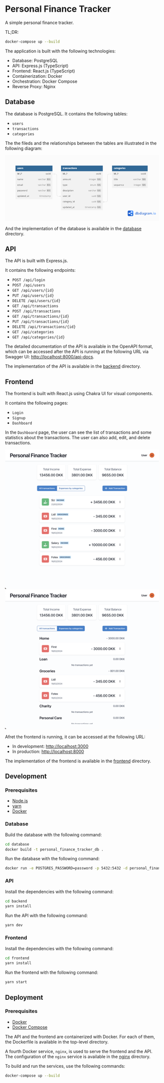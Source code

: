 # Personal Finance Tracker

A simple personal finance tracker.

TL;DR:

```bash
docker-compose up --build
```

The application is built with the following technologies:

- Database: PostgreSQL
- API: Express.js (TypeScript)
- Frontend: React.js (TypeScript)
- Containerization: Docker
- Orchestration: Docker Compose
- Reverse Proxy: Nginx

## Database

The database is PostgreSQL. It contains the following tables:

- `users`
- `transactions`
- `categories`

The the fileds and the relationships between the tables are illustrated in the following diagram:

![Database Diagram](./docs/db.png)

And the implementation of the database is available in the [database](./database) directory.

## API

The API is built with Express.js.

It contains the following endpoints:

- `POST /api/login`
- `POST /api/users`
- `GET /api/users/{id}`
- `PUT /api/users/{id}`
- `DELETE /api/users/{id}`
- `GET /api/transactions`
- `POST /api/transactions`
- `GET /api/transactions/{id}`
- `PUT /api/transactions/{id}`
- `DELETE /api/transactions/{id}`
- `GET /api/categories`
- `GET /api/categories/{id}`

The detailed documentation of the API is available in the OpenAPI format, which can be accessed after the API is running at the following URL via Swagger UI: [http://localhost:8000/api-docs](http://localhost:8000/api-docs).

The implementation of the API is available in the [backend](./backend) directory.

## Frontend

The frontend is built with React.js using Chakra UI for visual components.

It contains the following pages:

- `Login`
- `Signup`
- `Dashboard`

In the `Dashboard` page, the user can see the list of transactions and some statistics about the transactions. The user can also add, edit, and delete transactions.

![Frontend Transactions](./docs/frontend-transactions.png)
![Frontend Categories](./docs/frontend-categories.png)

Afret the frontend is running, it can be accessed at the following URL:

- In development: [http://localhost:3000](http://localhost:3000)
- In production: [http://localhost:8000](http://localhost:8000)

The implementation of the frontend is available in the [frontend](./frontend) directory.

## Development

### Prerequisites

- [Node.js](https://nodejs.org/)
- [yarn](https://yarnpkg.com/)
- [Docker](https://www.docker.com/)

### Database

Build the database with the following command:

```bash
cd database
docker build -t personal_finance_tracker_db .
```

Run the database with the following command:

```bash
docker run -e POSTGRES_PASSWORD=password -p 5432:5432 -d personal_finance_tracker_db
```

### API

Install the dependencies with the following command:

```bash
cd backend
yarn install
```

Run the API with the following command:

```bash
yarn dev
```

### Frontend

Install the dependencies with the following command:

```bash
cd frontend
yarn install
```

Run the frontend with the following command:

```bash
yarn start
```

## Deployment

### Prerequisites

- [Docker](https://www.docker.com/)
- [Docker Compose](https://docs.docker.com/compose/)

The API and the frontend are containerized with Docker. For each of them, the Dockerfile is available in the top-level directory.

A fourth Docker service, `nginx`, is used to serve the frontend and the API. The configuration of the `nginx` service is available in the [nginx](./nginx) directory.

To build and run the services, use the following commands:

```bash
docker-compose up --build
```
